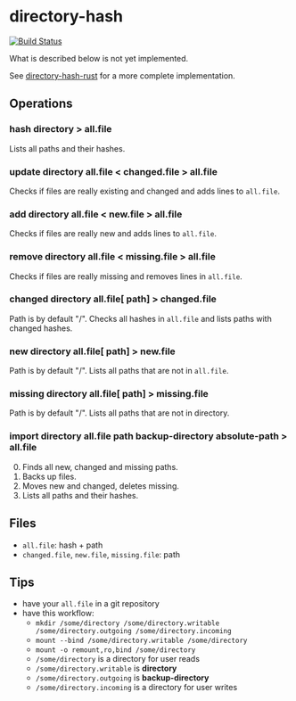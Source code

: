 # directory-hash

[![Build Status](https://travis-ci.org/jakutis/directory-hash.svg)](https://travis-ci.org/jakutis/directory-hash)

What is described below is not yet implemented.

See [directory-hash-rust](https://github.com/jakutis/directory-hash-rust) for a more complete implementation.

## Operations

### hash directory > all.file

Lists all paths and their hashes.

### update directory all.file < changed.file > all.file

Checks if files are really existing and changed and adds lines to `all.file`.

### add directory all.file < new.file > all.file

Checks if files are really new and adds lines to `all.file`.

### remove directory all.file < missing.file > all.file

Checks if files are really missing and removes lines in `all.file`.

### changed directory all.file[ path] > changed.file

Path is by default "/".
Checks all hashes in `all.file` and lists paths with changed hashes.

### new directory all.file[ path] > new.file

Path is by default "/".
Lists all paths that are not in `all.file`.

### missing directory all.file[ path] > missing.file

Path is by default "/".
Lists all paths that are not in directory.

### import directory all.file path backup-directory absolute-path > all.file

0. Finds all new, changed and missing paths.
0. Backs up files.
0. Moves new and changed, deletes missing.
0. Lists all paths and their hashes.

## Files

* `all.file`: hash + path
* `changed.file`, `new.file`, `missing.file`: path

## Tips

* have your `all.file` in a git repository
* have this workflow:
  * `mkdir /some/directory /some/directory.writable /some/directory.outgoing /some/directory.incoming`
  * `mount --bind /some/directory.writable /some/directory`
  * `mount -o remount,ro,bind /some/directory`
  * `/some/directory` is a directory for user reads
  * `/some/directory.writable` is **directory**
  * `/some/directory.outgoing` is **backup-directory**
  * `/some/directory.incoming` is a directory for user writes
